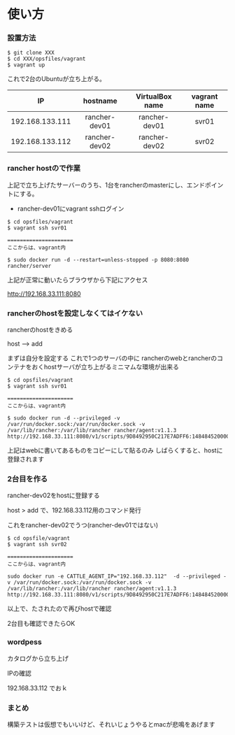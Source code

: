 # 使い方

### 設置方法

```
$ git clone XXX
$ cd XXX/opsfiles/vagrant
$ vagrant up
```

これで2台のUbuntuが立ち上がる。

IP | hostname | VirtualBox name | vagrant name
:-:|:-:|:-:|:-:
192.168.133.111 | rancher-dev01 | rancher-dev01 | svr01
192.168.133.112 | rancher-dev02 | rancher-dev02 | svr02

### rancher hostので作業

上記で立ち上げたサーバーのうち、1台をrancherのmasterにし、エンドポイントにする。

+ rancher-dev01にvagrant sshログイン

```
$ cd opsfiles/vagrant
$ vagrant ssh svr01

=====================
ここからは、vagrant内

$ sudo docker run -d --restart=unless-stopped -p 8080:8080 rancher/server
```

上記が正常に動いたらブラウザから下記にアクセス

http://192.168.33.111:8080

### rancherのhostを設定しなくてはイケない

rancherのhostをきめる

host --> add 

まずは自分を設定する
これで1つのサーバの中に
rancherのwebとrancherのコンテナをおくhostサーバが立ち上がるミニマムな環境が出来る

```
$ cd opsfiles/vagrant
$ vagrant ssh svr01

=====================
ここからは、vagrant内

$ sudo docker run -d --privileged -v /var/run/docker.sock:/var/run/docker.sock -v /var/lib/rancher:/var/lib/rancher rancher/agent:v1.1.3 http://192.168.33.111:8080/v1/scripts/9D8492950C217E7ADFF6:1484845200000:64KOq6LggxSIDVBQAG0YhrQGdQU
```

上記はwebに書いてあるものをコピーにして貼るのみ
しばらくすると、hostに登録されます

### 2台目を作る

rancher-dev02をhostに登録する

host > add
で、192.168.33.112用のコマンド発行

これをrancher-dev02でうつ(rancher-dev01ではない)

```
$ cd opsfile/vagrant
$ vagrant ssh svr02

=====================
ここからは、vagrant内

sudo docker run -e CATTLE_AGENT_IP="192.168.33.112"  -d --privileged -v /var/run/docker.sock:/var/run/docker.sock -v /var/lib/rancher:/var/lib/rancher rancher/agent:v1.1.3 http://192.168.33.111:8080/v1/scripts/9D8492950C217E7ADFF6:1484845200000:64KOq6LggxSIDVBQAG0YhrQGdQU

```

以上で、たされたので再びhostで確認

2台目も確認できたらOK

### wordpess

カタログから立ち上げ

IPの確認

192.168.33.112
でおｋ

### まとめ

構築テストは仮想でもいいけど、それいじょうやるとmacが悲鳴をあげます
